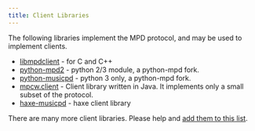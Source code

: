 ```yaml
---
title: Client Libraries
---
```


The following libraries implement the MPD protocol, and may be used to
implement clients.

- [libmpdclient](libmpdclient/) - for C and C++
- [python-mpd2](python-mpd2/) - python 2/3 module, a python-mpd fork.
- [python-musicpd](python-musicpd) - python 3 only, a python-mpd fork.
- [mpcw.client](https://github.com/20centaurifux/mpcw.client) -  Client library written in Java. It implements only a small subset of the protocol.
- [haxe-musicpd](haxe-musicpd) - haxe client library

There are many more client libraries.  Please help and
[add them to this list](https://github.com/MusicPlayerDaemon/website).
